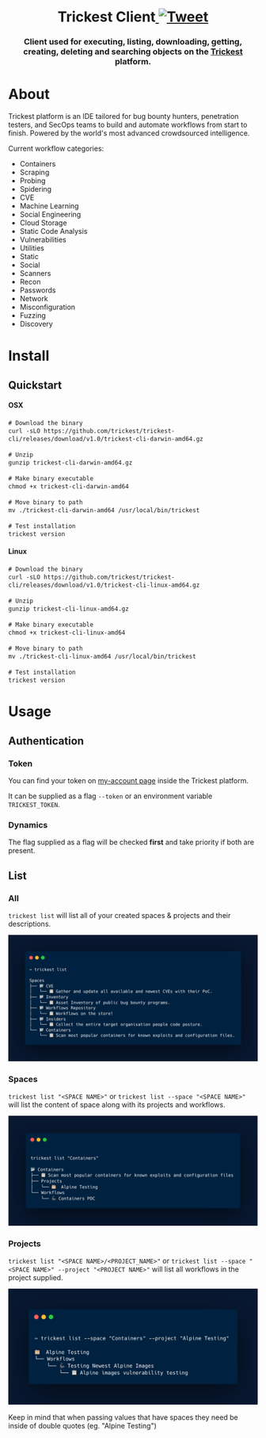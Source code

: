 <h1 align="center">Trickest Client<a href="#"> <img src="https://img.shields.io/badge/Tweet--lightgrey?logo=twitter&style=social" alt="Tweet" height="20"/></a></h1>

<h3 align="center">
Client used for executing, listing, downloading, getting, creating, deleting and searching objects on the <a href=https://trickest.com>Trickest</a> platform.
</h3>

# About

Trickest platform is an IDE tailored for bug bounty hunters, penetration testers, and SecOps teams to build and automate workflows from start to finish. Powered by the world's most advanced crowdsourced intelligence.

Current workflow categories:

- Containers
- Scraping
- Probing
- Spidering
- CVE
- Machine Learning
- Social Engineering
- Cloud Storage
- Static Code Analysis
- Vulnerabilities
- Utilities
- Static
- Social
- Scanners
- Recon
- Passwords
- Network
- Misconfiguration
- Fuzzing
- Discovery
  
# Install

## Quickstart

#### **OSX**

```
# Download the binary
curl -sLO https://github.com/trickest/trickest-cli/releases/download/v1.0/trickest-cli-darwin-amd64.gz

# Unzip
gunzip trickest-cli-darwin-amd64.gz

# Make binary executable
chmod +x trickest-cli-darwin-amd64

# Move binary to path
mv ./trickest-cli-darwin-amd64 /usr/local/bin/trickest

# Test installation
trickest version
```

#### **Linux**

```
# Download the binary
curl -sLO https://github.com/trickest/trickest-cli/releases/download/v1.0/trickest-cli-linux-amd64.gz

# Unzip
gunzip trickest-cli-linux-amd64.gz

# Make binary executable
chmod +x trickest-cli-linux-amd64

# Move binary to path
mv ./trickest-cli-linux-amd64 /usr/local/bin/trickest

# Test installation
trickest version
```

# Usage

## Authentication

### Token

You can find your token on [my-account page](https://trickest.io/dashboard/settings/my-account) inside the Trickest platform.

It can be supplied as a flag `--token` or an environment variable `TRICKEST_TOKEN`. 

### Dynamics

The flag supplied as a flag will be checked **first** and take priority if both are present.

## List

### All

`trickest list` will list all of your created spaces & projects and their descriptions.

![Trickest Client - List](images/list-all.png "Trickest Client - List All")

### Spaces

`trickest list "<SPACE NAME>"` or ```trickest list --space "<SPACE NAME>"``` will list the content of space along with its projects and workflows.

![Trickest Client - List](images/list-space.png "Trickest Client - List Space")

### Projects   


`trickest list "<SPACE NAME>/<PROJECT_NAME>"` or ```trickest list --space "<SPACE NAME>" --project "<PROJECT NAME>"``` will list all workflows in the project supplied.

![Trickest Client - List](images/list-project.png "Trickest Client - List Project")

Keep in mind that when passing values that have spaces they need be inside of double quotes (eg. "Alpine Testing")

